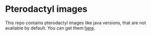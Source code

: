 # Pterodactyl images

This repo contains pterodactyl images like java versions, that are not avaliable by default.
You can get them [here](https://github.com/Maks1116/pterodactyl-images/pkgs/container/pterodactyl-images).
